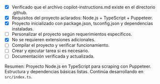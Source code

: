 - [x] Verificado que el archivo copilot-instructions.md existe en el directorio .github.
- [x] Requisitos del proyecto aclarados: Node.js + TypeScript + Puppeteer.
- [x] Proyecto inicializado con package.json, tsconfig.json y dependencias instaladas.
- [ ] Personalizar el proyecto según requerimientos específicos.
- [x] No se requieren extensiones adicionales.
- [ ] Compilar el proyecto y verificar funcionamiento.
- [ ] Crear y ejecutar tarea si es necesario.
- [ ] Documentación verificada y actualizada.

Resumen:
Proyecto Node.js en TypeScript para scraping con Puppeteer. Estructura y dependencias básicas listas. Continúa desarrollando en `src/index.ts`.